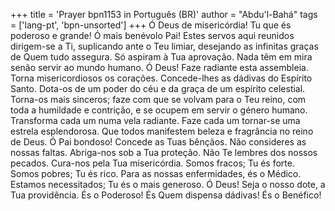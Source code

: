+++
title = 'Prayer bpn1153 in Português (BR)'
author = "Abdu'l-Bahá"
tags = ['lang-pt', 'bpn-unsorted']
+++
Ó Deus de misericórdia! Tu que és poderoso e grande! Ó mais benévolo Pai! Estes servos aqui reunidos dirigem-se a Ti, suplicando ante o Teu limiar, desejando as infinitas graças de Quem tudo assegura. Só aspiram à Tua aprovação. Nada têm em mira senão servir ao mundo humano.
Ó Deus! Faze radiante esta assembleia. Torna misericordiosos os corações. Concede-lhes as dádivas do Espírito Santo. Dota-os de um poder do céu e da graça de um espírito celestial. Torna-os mais sinceros; faze com que se volvam para o Teu reino, com toda a humildade e contrição, e se ocupem em servir o género humano. Transforma cada um numa vela radiante. Faze cada um tornar-se uma estrela esplendorosa. Que todos manifestem beleza e fragrância no reino de Deus.
Ó Pai bondoso! Concede as Tuas bênçãos. Não consideres as nossas faltas. Abriga-nos sob a Tua proteção. Não Te lembres dos nossos pecados. Cura-nos pela Tua misericórdia. Somos fracos; Tu és forte. Somos pobres; Tu és rico. Para as nossas enfermidades, és o Médico. Estamos necessitados; Tu és o mais generoso.
Ó Deus! Seja o nosso dote, a Tua providência. És o Poderoso! És Quem dispensa dádivas! És o Benéfico!

